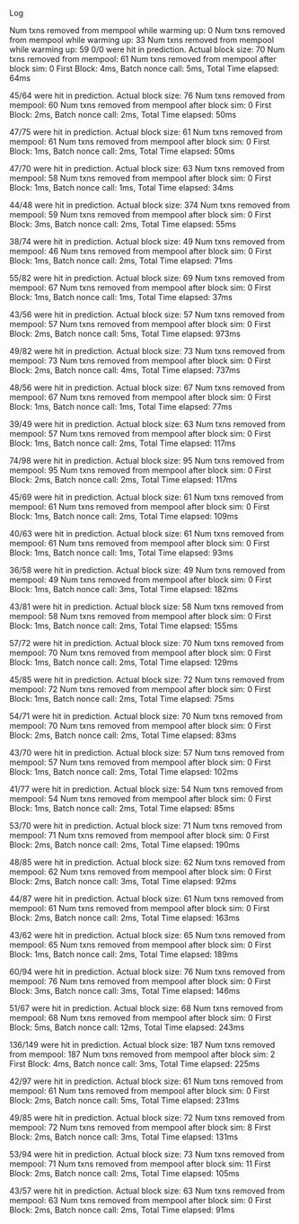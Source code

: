 Log

Num txns removed from mempool while warming up: 0
Num txns removed from mempool while warming up: 33
Num txns removed from mempool while warming up: 59
0/0 were hit in prediction. Actual block size: 70
Num txns removed from mempool: 61
Num txns removed from mempool after block sim: 0
First Block: 4ms, Batch nonce call: 5ms, Total Time elapsed: 64ms



45/64 were hit in prediction. Actual block size: 76
Num txns removed from mempool: 60
Num txns removed from mempool after block sim: 0
First Block: 2ms, Batch nonce call: 2ms, Total Time elapsed: 50ms



47/75 were hit in prediction. Actual block size: 61
Num txns removed from mempool: 61
Num txns removed from mempool after block sim: 0
First Block: 1ms, Batch nonce call: 2ms, Total Time elapsed: 50ms



47/70 were hit in prediction. Actual block size: 63
Num txns removed from mempool: 58
Num txns removed from mempool after block sim: 0
First Block: 1ms, Batch nonce call: 1ms, Total Time elapsed: 34ms



44/48 were hit in prediction. Actual block size: 374
Num txns removed from mempool: 59
Num txns removed from mempool after block sim: 0
First Block: 3ms, Batch nonce call: 2ms, Total Time elapsed: 55ms



38/74 were hit in prediction. Actual block size: 49
Num txns removed from mempool: 46
Num txns removed from mempool after block sim: 0
First Block: 1ms, Batch nonce call: 2ms, Total Time elapsed: 71ms



55/82 were hit in prediction. Actual block size: 69
Num txns removed from mempool: 67
Num txns removed from mempool after block sim: 0
First Block: 1ms, Batch nonce call: 1ms, Total Time elapsed: 37ms



43/56 were hit in prediction. Actual block size: 57
Num txns removed from mempool: 57
Num txns removed from mempool after block sim: 0
First Block: 2ms, Batch nonce call: 5ms, Total Time elapsed: 973ms



49/82 were hit in prediction. Actual block size: 73
Num txns removed from mempool: 73
Num txns removed from mempool after block sim: 0
First Block: 2ms, Batch nonce call: 4ms, Total Time elapsed: 737ms



48/56 were hit in prediction. Actual block size: 67
Num txns removed from mempool: 67
Num txns removed from mempool after block sim: 0
First Block: 1ms, Batch nonce call: 1ms, Total Time elapsed: 77ms



39/49 were hit in prediction. Actual block size: 63
Num txns removed from mempool: 57
Num txns removed from mempool after block sim: 0
First Block: 1ms, Batch nonce call: 2ms, Total Time elapsed: 117ms



74/98 were hit in prediction. Actual block size: 95
Num txns removed from mempool: 95
Num txns removed from mempool after block sim: 0
First Block: 2ms, Batch nonce call: 2ms, Total Time elapsed: 117ms



45/69 were hit in prediction. Actual block size: 61
Num txns removed from mempool: 61
Num txns removed from mempool after block sim: 0
First Block: 1ms, Batch nonce call: 2ms, Total Time elapsed: 109ms



40/63 were hit in prediction. Actual block size: 61
Num txns removed from mempool: 61
Num txns removed from mempool after block sim: 0
First Block: 1ms, Batch nonce call: 1ms, Total Time elapsed: 93ms



36/58 were hit in prediction. Actual block size: 49
Num txns removed from mempool: 49
Num txns removed from mempool after block sim: 0
First Block: 1ms, Batch nonce call: 3ms, Total Time elapsed: 182ms



43/81 were hit in prediction. Actual block size: 58
Num txns removed from mempool: 58
Num txns removed from mempool after block sim: 0
First Block: 1ms, Batch nonce call: 2ms, Total Time elapsed: 155ms



57/72 were hit in prediction. Actual block size: 70
Num txns removed from mempool: 70
Num txns removed from mempool after block sim: 0
First Block: 1ms, Batch nonce call: 2ms, Total Time elapsed: 129ms



45/85 were hit in prediction. Actual block size: 72
Num txns removed from mempool: 72
Num txns removed from mempool after block sim: 0
First Block: 1ms, Batch nonce call: 2ms, Total Time elapsed: 75ms



54/71 were hit in prediction. Actual block size: 70
Num txns removed from mempool: 70
Num txns removed from mempool after block sim: 0
First Block: 2ms, Batch nonce call: 2ms, Total Time elapsed: 83ms



43/70 were hit in prediction. Actual block size: 57
Num txns removed from mempool: 57
Num txns removed from mempool after block sim: 0
First Block: 1ms, Batch nonce call: 2ms, Total Time elapsed: 102ms



41/77 were hit in prediction. Actual block size: 54
Num txns removed from mempool: 54
Num txns removed from mempool after block sim: 0
First Block: 1ms, Batch nonce call: 2ms, Total Time elapsed: 85ms



53/70 were hit in prediction. Actual block size: 71
Num txns removed from mempool: 71
Num txns removed from mempool after block sim: 0
First Block: 2ms, Batch nonce call: 2ms, Total Time elapsed: 190ms



48/85 were hit in prediction. Actual block size: 62
Num txns removed from mempool: 62
Num txns removed from mempool after block sim: 0
First Block: 2ms, Batch nonce call: 3ms, Total Time elapsed: 92ms



44/87 were hit in prediction. Actual block size: 61
Num txns removed from mempool: 61
Num txns removed from mempool after block sim: 0
First Block: 2ms, Batch nonce call: 2ms, Total Time elapsed: 163ms



43/62 were hit in prediction. Actual block size: 65
Num txns removed from mempool: 65
Num txns removed from mempool after block sim: 0
First Block: 1ms, Batch nonce call: 2ms, Total Time elapsed: 189ms



60/94 were hit in prediction. Actual block size: 76
Num txns removed from mempool: 76
Num txns removed from mempool after block sim: 0
First Block: 3ms, Batch nonce call: 3ms, Total Time elapsed: 146ms



51/67 were hit in prediction. Actual block size: 68
Num txns removed from mempool: 68
Num txns removed from mempool after block sim: 0
First Block: 5ms, Batch nonce call: 12ms, Total Time elapsed: 243ms



136/149 were hit in prediction. Actual block size: 187
Num txns removed from mempool: 187
Num txns removed from mempool after block sim: 2
First Block: 4ms, Batch nonce call: 3ms, Total Time elapsed: 225ms



42/97 were hit in prediction. Actual block size: 61
Num txns removed from mempool: 61
Num txns removed from mempool after block sim: 0
First Block: 2ms, Batch nonce call: 5ms, Total Time elapsed: 231ms



49/85 were hit in prediction. Actual block size: 72
Num txns removed from mempool: 72
Num txns removed from mempool after block sim: 8
First Block: 2ms, Batch nonce call: 3ms, Total Time elapsed: 131ms



53/94 were hit in prediction. Actual block size: 73
Num txns removed from mempool: 71
Num txns removed from mempool after block sim: 11
First Block: 2ms, Batch nonce call: 2ms, Total Time elapsed: 105ms



43/57 were hit in prediction. Actual block size: 63
Num txns removed from mempool: 63
Num txns removed from mempool after block sim: 0
First Block: 2ms, Batch nonce call: 2ms, Total Time elapsed: 91ms